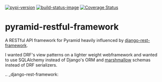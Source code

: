 [![pypi-version]][pypi]
[![build-status-image]][travis]
[![Coverage Status](https://coveralls.io/repos/github/danpoland/pyramid-restful-framework/badge.svg?branch=master)](https://coveralls.io/github/danpoland/pyramid-restful-framework?branch=master)

# pyramid-restful-framework
A RESTful API framework for Pyramid heavily influenced by [django-rest-framework](https://github.com/encode/django-rest-framework).

I wanted DRF's view patterns on a lighter weight webframework and wanted to use SQLAlchemy instead of Django's ORM and [marshmallow](https://github.com/marshmallow-code/marshmallow/) schemas instead of DRF serializers.

[build-status-image]: https://travis-ci.org/danpoland/pyramid-restful-framework.svg?branch=master
[travis]: https://travis-ci.org/danpoland/pyramid-restful-framework
[pypi-version]: https://badge.fury.io/py/pyramid-restful-framework.svg
[pypi]: https://pypi.python.org/pypi/pyramid-restful-framework

.. _django-rest-framework: 
